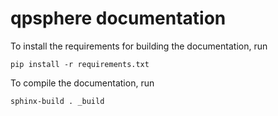 qpsphere documentation
======================
To install the requirements for building the documentation, run

    pip install -r requirements.txt

To compile the documentation, run

    sphinx-build . _build

